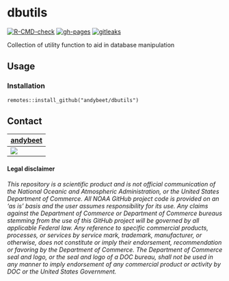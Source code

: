 # dbutils

<!-- badges: start -->
[![R-CMD-check](https://github.com/andybeet/dbutils/actions/workflows/R-CMD-check.yaml/badge.svg)](https://github.com/andybeet/dbutils/actions/workflows/R-CMD-check.yaml)
[![gh-pages](https://github.com/andybeet/dbutils/actions/workflows/pkgdown.yml/badge.svg)](https://github.com/andybeet/dbutils/actions/workflows/pkgdown.yml)
[![gitleaks](https://github.com/andybeet/dbutils/actions/workflows/secretScan.yml/badge.svg)](https://github.com/andybeet/dbutils/actions/workflows/secretScan.yml)
<!-- badges: end -->

Collection of utility function to aid in database manipulation

## Usage

### Installation

`remotes::install_github("andybeet/dbutils")`

## Contact

| [andybeet](https://github.com/andybeet)                                                         |
|-------------------------------------------------------------------------------------------------|
| [![](https://avatars1.githubusercontent.com/u/22455149?s=100&v=4)](https://github.com/andybeet) |

#### Legal disclaimer

*This repository is a scientific product and is not official
communication of the National Oceanic and Atmospheric Administration, or
the United States Department of Commerce. All NOAA GitHub project code
is provided on an ‘as is’ basis and the user assumes responsibility for
its use. Any claims against the Department of Commerce or Department of
Commerce bureaus stemming from the use of this GitHub project will be
governed by all applicable Federal law. Any reference to specific
commercial products, processes, or services by service mark, trademark,
manufacturer, or otherwise, does not constitute or imply their
endorsement, recommendation or favoring by the Department of Commerce.
The Department of Commerce seal and logo, or the seal and logo of a DOC
bureau, shall not be used in any manner to imply endorsement of any
commercial product or activity by DOC or the United States Government.*

